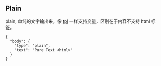 ## Plain

plain, 单纯的文字输出来，像 [tpl](./Tpl.md) 一样支持变量，区别在于内容不支持 html 标签。

```schema:height="200"
{
  "body": {
    "type": "plain",
    "text": "Pure Text <html>"
  }
}
```
